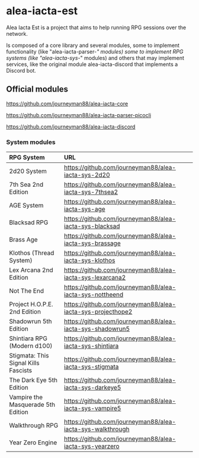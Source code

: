 # alea-iacta-est
Alea Iacta Est is a project that aims to help running RPG sessions over the network.

Is composed of a core library and several modules, some to implement functionality (like "alea-iacta-parser-*" modules) some to implement RPG systems (like "alea-iacta-sys-*" modules) and others that may implement services, like the original module alea-iacta-discord that implements a Discord bot.

## Official modules

https://github.com/journeyman88/alea-iacta-core

https://github.com/journeyman88/alea-iacta-parser-picocli

https://github.com/journeyman88/alea-iacta-discord

### System modules

| RPG System  | URL  |
| :------------ | :------------ |
| 2d20 System  | https://github.com/journeyman88/alea-iacta-sys-2d20  |
| 7th Sea 2nd Edition  | https://github.com/journeyman88/alea-iacta-sys-7thsea2  |
| AGE System  | https://github.com/journeyman88/alea-iacta-sys-age  |
| Blacksad RPG  | https://github.com/journeyman88/alea-iacta-sys-blacksad  |
| Brass Age  | https://github.com/journeyman88/alea-iacta-sys-brassage  |
| Klothos (Thread System)  | https://github.com/journeyman88/alea-iacta-sys-klothos  |
| Lex Arcana 2nd Edition  | https://github.com/journeyman88/alea-iacta-sys-lexarcana2  |
| Not The End  | https://github.com/journeyman88/alea-iacta-sys-nottheend  |
| Project H.O.P.E. 2nd Edition  | https://github.com/journeyman88/alea-iacta-sys-projecthope2  |
| Shadowrun 5th Edition  | https://github.com/journeyman88/alea-iacta-sys-shadowrun5  |
| Shintiara RPG (Modern d100)  | https://github.com/journeyman88/alea-iacta-sys-shintiara  |
| Stigmata: This Signal Kills Fascists  | https://github.com/journeyman88/alea-iacta-sys-stigmata  |
| The Dark Eye 5th Edition  | https://github.com/journeyman88/alea-iacta-sys-darkeye5  |
| Vampire the Masquerade 5th Edition  | https://github.com/journeyman88/alea-iacta-sys-vampire5  |
| Walkthrough RPG  | https://github.com/journeyman88/alea-iacta-sys-walkthrough  |
| Year Zero Engine  | https://github.com/journeyman88/alea-iacta-sys-yearzero  |

